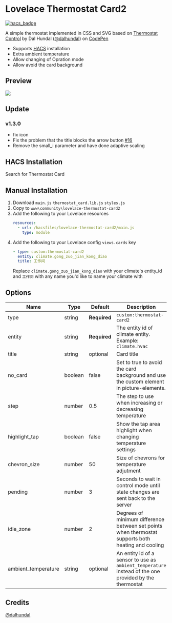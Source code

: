 <!--
 * @Author        : fineemb modified by JP2Création
 * @Github        : https://github.com/fineemb
 * @Description   : 
 * @Date          : 2020-02-03 12:52:45
 * @LastEditors   : fineemb
 * @LastEditTime  : 2020-05-31 11:11:26
 -->

# Lovelace Thermostat Card2

[![hacs_badge](https://img.shields.io/badge/HACS-Default-orange.svg)](https://github.com/custom-components/hacs)

A simple thermostat implemented in CSS and SVG based on <a href="https://codepen.io/dalhundal/pen/KpabZB/">Thermostat Control</a> by Dal Hundal
 (<a href="https://codepen.io/dalhundal">@dalhundal</a>) on <a href="https://codepen.io">CodePen</a>

+  Supports [HACS](https://github.com/custom-components/hacs) installation
+  Extra ambient temperature
+  Allow changing of Opration mode
+  Allow avoid the card background

## Preview
![](https://bbs.hassbian.com/data/attachment/forum/202003/14/172544q3ajp7742cbo757h.gif)

## Update
### v1.3.0
+ fix icon
+ Fix the problem that the title blocks the arrow button [#16](https://github.com/fineemb/lovelace-thermostat-card/issues/16#issue-622934186)
+ Remove the small_i parameter and have done adaptive scaling
## HACS Installation
Search for Thermostat Card
## Manual Installation
1. Download `main.js` `thermostat_card.lib.js` `styles.js`
1. Copy to `www\community\lovelace-thermostat-card2`
1. Add the following to your Lovelace resources
    ``` yaml
    resources:
      - url: /hacsfiles/lovelace-thermostat-card2/main.js
        type: module
    ```
1. Add the following to your Lovelace config `views.cards` key
    ```yaml
    - type: custom:thermostat-card2
      entity: climate.gong_zuo_jian_kong_diao
      title: 工作间
    ```
    Replace `climate.gong_zuo_jian_kong_diao` with your climate's entity_id and `工作间` with any name you'd like to name your climate with

## Options

| Name | Type | Default | Description
| ---- | ---- | ------- | -----------
| type | string | **Required** | `custom:thermostat-card2`
| entity | string | **Required** | The entity id of climate entity. Example: `climate.hvac`
| title | string | optional | Card title
| no_card | boolean | false | Set to true to avoid the card background and use the custom element in picture-elements.
| step | number | 0.5 | The step to use when increasing or decreasing temperature
| highlight_tap | boolean | false | Show the tap area highlight when changing temperature settings
| chevron_size | number | 50 | Size of chevrons for temperature adjutment
| pending | number | 3 | Seconds to wait in control mode until state changes are sent back to the server
| idle_zone | number | 2 | Degrees of minimum difference between set points when thermostat supports both heating and cooling
| ambient_temperature | string | optional | An entity id of a sensor to use as `ambient_temperature` instead of the one provided by the thermostat

## Credits
<a href="https://codepen.io/dalhundal">@dalhundal</a>
